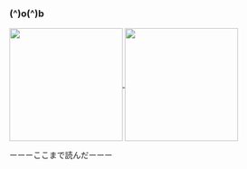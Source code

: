 ### (^)o(^)b

<a href="https://github.com/iambocchi">
  <img height=200 align="center" src="https://github-readme-stats.vercel.app/api?username=iambocchi&show_icons=true&theme=radical" />
</a>

<a href="https://github.com/iambocchi">
  <img height=200 align="center" src="https://github-readme-stats.vercel.app/api/top-langs?username=iambocchi&layout=compact&langs_count=8&card_width=320prs&show_icons=true&theme=radical" />
</a>


ーーーここまで読んだーーー
